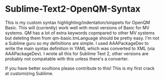 # Sublime-Text2-OpenQM-Syntax

This is my custom syntax highlighting/indentation/sinppets for OpenQM Basic. This will (currently) work well with most 
versions of Basic for MV systems. QM has a lot of extra keywords copmpared to other MV systems but deleting them from 
qm-basic.tmLanguage should be pretty easy. I'm not a Sublime guru so my definitions are simple. I used AAAPackageDev 
to write the main syntax definition in YAML which was converted to XML (via AAAPackageDev). I wrote all this for 
Sublime Text 2, other versions are probably not compatable with this unless there's a converter.

If you have better soultions please contribute to this! This is my first crack at customizing Sublime. 
